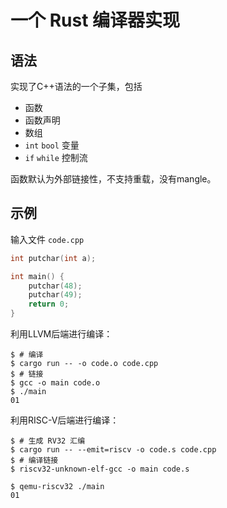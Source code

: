 # 一个 Rust 编译器实现

## 语法

实现了C++语法的一个子集，包括

- 函数
- 函数声明
- 数组
- `int` `bool` 变量
- `if` `while` 控制流

函数默认为外部链接性，不支持重载，没有mangle。

## 示例

输入文件 `code.cpp`

```cpp
int putchar(int a);

int main() {
    putchar(48);
    putchar(49);
    return 0;
}
```

利用LLVM后端进行编译：

```console
$ # 编译
$ cargo run -- -o code.o code.cpp
$ # 链接
$ gcc -o main code.o
$ ./main
01
```

利用RISC-V后端进行编译：

```console
$ # 生成 RV32 汇编
$ cargo run -- --emit=riscv -o code.s code.cpp
$ # 编译链接
$ riscv32-unknown-elf-gcc -o main code.s

$ qemu-riscv32 ./main
01
```
